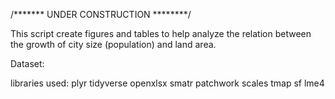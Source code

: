 /******* UNDER CONSTRUCTION ********/


This script create figures and tables to help analyze the relation between the growth of city size (population) and land area.


Dataset:

libraries used: plyr
                tidyverse
                openxlsx
                smatr
                patchwork
                scales
                tmap
                sf
                lme4
